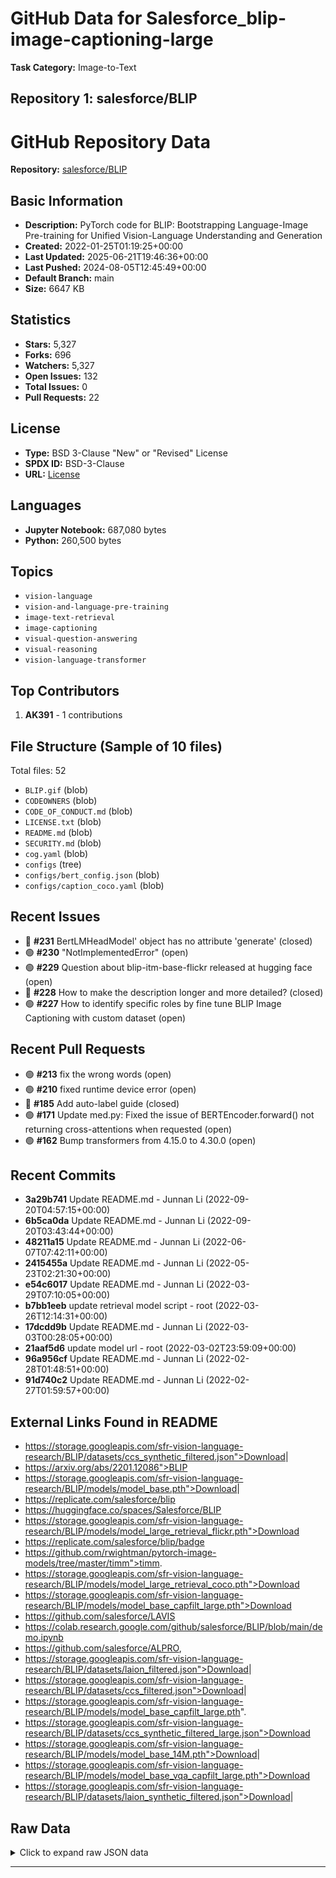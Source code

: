 # GitHub Data for Salesforce_blip-image-captioning-large

**Task Category:** Image-to-Text

## Repository 1: salesforce/BLIP

# GitHub Repository Data

**Repository:** [salesforce/BLIP](https://github.com/salesforce/BLIP)

## Basic Information

- **Description:** PyTorch code for BLIP: Bootstrapping Language-Image Pre-training for Unified Vision-Language Understanding and Generation  
- **Created:** 2022-01-25T01:19:25+00:00
- **Last Updated:** 2025-06-21T19:46:36+00:00
- **Last Pushed:** 2024-08-05T12:45:49+00:00
- **Default Branch:** main
- **Size:** 6647 KB

## Statistics

- **Stars:** 5,327
- **Forks:** 696
- **Watchers:** 5,327
- **Open Issues:** 132
- **Total Issues:** 0
- **Pull Requests:** 22

## License

- **Type:** BSD 3-Clause "New" or "Revised" License
- **SPDX ID:** BSD-3-Clause
- **URL:** [License](https://github.com/salesforce/BLIP/blob/main/LICENSE.txt)

## Languages

- **Jupyter Notebook:** 687,080 bytes
- **Python:** 260,500 bytes

## Topics

- `vision-language`
- `vision-and-language-pre-training`
- `image-text-retrieval`
- `image-captioning`
- `visual-question-answering`
- `visual-reasoning`
- `vision-language-transformer`

## Top Contributors

1. **AK391** - 1 contributions

## File Structure (Sample of 10 files)

Total files: 52

- `BLIP.gif` (blob)
- `CODEOWNERS` (blob)
- `CODE_OF_CONDUCT.md` (blob)
- `LICENSE.txt` (blob)
- `README.md` (blob)
- `SECURITY.md` (blob)
- `cog.yaml` (blob)
- `configs` (tree)
- `configs/bert_config.json` (blob)
- `configs/caption_coco.yaml` (blob)

## Recent Issues

- 🔴 **#231** BertLMHeadModel' object has no attribute 'generate' (closed)
- 🟢 **#230** "NotImplementedError" (open)
- 🟢 **#229** Question about blip-itm-base-flickr released at hugging face (open)
- 🔴 **#228** How to make the description longer and more detailed? (closed)
- 🟢 **#227** How to identify specific roles by fine tune BLIP Image Captioning with custom dataset (open)

## Recent Pull Requests

- 🟢 **#213** fix the wrong words (open)
- 🟢 **#210** fixed runtime device error (open)
- 🔴 **#185** Add auto-label guide (closed)
- 🟢 **#171** Update med.py: Fixed the issue of BERTEncoder.forward() not returning cross-attentions when requested (open)
- 🟢 **#162** Bump transformers from 4.15.0 to 4.30.0 (open)

## Recent Commits

- **3a29b741** Update README.md - Junnan Li (2022-09-20T04:57:15+00:00)
- **6b5ca0da** Update README.md - Junnan Li (2022-09-20T03:43:44+00:00)
- **48211a15** Update README.md - Junnan Li (2022-06-07T07:42:11+00:00)
- **2415455a** Update README.md - Junnan Li (2022-05-23T02:21:30+00:00)
- **e54c6017** Update README.md - Junnan Li (2022-03-29T07:10:05+00:00)
- **b7bb1eeb** update retrieval model script - root (2022-03-26T12:14:31+00:00)
- **17dcdd9b** Update README.md - Junnan Li (2022-03-03T00:28:05+00:00)
- **21aaf5d6** update model url - root (2022-03-02T23:59:09+00:00)
- **96a956cf** Update README.md - Junnan Li (2022-02-28T01:48:51+00:00)
- **91d740c2** Update README.md - Junnan Li (2022-02-27T01:59:57+00:00)

## External Links Found in README

- https://storage.googleapis.com/sfr-vision-language-research/BLIP/datasets/ccs_synthetic_filtered.json">Download</a>|
- https://arxiv.org/abs/2201.12086">BLIP
- https://storage.googleapis.com/sfr-vision-language-research/BLIP/models/model_base.pth">Download</a>|
- https://replicate.com/salesforce/blip
- https://huggingface.co/spaces/Salesforce/BLIP
- https://storage.googleapis.com/sfr-vision-language-research/BLIP/models/model_large_retrieval_flickr.pth">Download</a>
- https://replicate.com/salesforce/blip/badge
- https://github.com/rwightman/pytorch-image-models/tree/master/timm">timm</a>.
- https://storage.googleapis.com/sfr-vision-language-research/BLIP/models/model_large_retrieval_coco.pth">Download</a>
- https://storage.googleapis.com/sfr-vision-language-research/BLIP/models/model_base_capfilt_large.pth">Download</a>
- https://github.com/salesforce/LAVIS
- https://colab.research.google.com/github/salesforce/BLIP/blob/main/demo.ipynb
- https://github.com/salesforce/ALPRO,
- https://storage.googleapis.com/sfr-vision-language-research/BLIP/datasets/laion_filtered.json">Download</a>|
- https://storage.googleapis.com/sfr-vision-language-research/BLIP/datasets/ccs_filtered.json">Download</a>|
- https://storage.googleapis.com/sfr-vision-language-research/BLIP/models/model_base_capfilt_large.pth".
- https://storage.googleapis.com/sfr-vision-language-research/BLIP/datasets/ccs_synthetic_filtered_large.json">Download</a>
- https://storage.googleapis.com/sfr-vision-language-research/BLIP/models/model_base_14M.pth">Download</a>|
- https://storage.googleapis.com/sfr-vision-language-research/BLIP/models/model_base_vqa_capfilt_large.pth">Download</a>
- https://storage.googleapis.com/sfr-vision-language-research/BLIP/datasets/laion_synthetic_filtered.json">Download</a>|

## Raw Data

<details>
<summary>Click to expand raw JSON data</summary>

```json
{
  "id": 451691984,
  "name": "BLIP",
  "full_name": "salesforce/BLIP",
  "description": "PyTorch code for BLIP: Bootstrapping Language-Image Pre-training for Unified Vision-Language Understanding and Generation  ",
  "html_url": "https://github.com/salesforce/BLIP",
  "clone_url": "https://github.com/salesforce/BLIP.git",
  "ssh_url": "git@github.com:salesforce/BLIP.git",
  "homepage": "",
  "topics": [
    "vision-language",
    "vision-and-language-pre-training",
    "image-text-retrieval",
    "image-captioning",
    "visual-question-answering",
    "visual-reasoning",
    "vision-language-transformer"
  ],
  "default_branch": "main",
  "created_at": "2022-01-25T01:19:25+00:00",
  "updated_at": "2025-06-21T19:46:36+00:00",
  "pushed_at": "2024-08-05T12:45:49+00:00",
  "size_kb": 6647,
  "watchers_count": 5327,
  "stargazers_count": 5327,
  "forks_count": 696,
  "open_issues_count": 132,
  "license": {
    "key": "bsd-3-clause",
    "name": "BSD 3-Clause \"New\" or \"Revised\" License",
    "spdx_id": "BSD-3-Clause",
    "url": "https://github.com/salesforce/BLIP/blob/main/LICENSE.txt"
  },
  "languages": {
    "Jupyter Notebook": 687080,
    "Python": 260500
  },
  "top_contributors": [
    {
      "login": "AK391",
      "contributions": 1
    }
  ],
  "file_tree_count": 52,
  "file_tree_sample": [
    {
      "path": "BLIP.gif",
      "type": "blob"
    },
    {
      "path": "CODEOWNERS",
      "type": "blob"
    },
    {
      "path": "CODE_OF_CONDUCT.md",
      "type": "blob"
    },
    {
      "path": "LICENSE.txt",
      "type": "blob"
    },
    {
      "path": "README.md",
      "type": "blob"
    },
    {
      "path": "SECURITY.md",
      "type": "blob"
    },
    {
      "path": "cog.yaml",
      "type": "blob"
    },
    {
      "path": "configs",
      "type": "tree"
    },
    {
      "path": "configs/bert_config.json",
      "type": "blob"
    },
    {
      "path": "configs/caption_coco.yaml",
      "type": "blob"
    }
  ],
  "issues_count": 0,
  "pulls_count": 22,
  "recent_issues": [
    {
      "number": 231,
      "title": "BertLMHeadModel' object has no attribute 'generate'",
      "state": "closed"
    },
    {
      "number": 230,
      "title": "\"NotImplementedError\"",
      "state": "open"
    },
    {
      "number": 229,
      "title": "Question about blip-itm-base-flickr released at hugging face",
      "state": "open"
    },
    {
      "number": 228,
      "title": "How to make the description longer and more detailed?",
      "state": "closed"
    },
    {
      "number": 227,
      "title": "How to identify specific roles by fine tune BLIP Image Captioning with custom dataset",
      "state": "open"
    }
  ],
  "recent_pulls": [
    {
      "number": 213,
      "title": "fix the wrong words",
      "state": "open"
    },
    {
      "number": 210,
      "title": "fixed runtime device error",
      "state": "open"
    },
    {
      "number": 185,
      "title": "Add auto-label guide",
      "state": "closed"
    },
    {
      "number": 171,
      "title": "Update med.py: Fixed the issue of BERTEncoder.forward() not returning cross-attentions when requested",
      "state": "open"
    },
    {
      "number": 162,
      "title": "Bump transformers from 4.15.0 to 4.30.0",
      "state": "open"
    }
  ],
  "recent_commits": [
    {
      "sha": "3a29b7410476bf5f2ba0955827390eb6ea1f4f9d",
      "author": "Junnan Li",
      "date": "2022-09-20T04:57:15+00:00",
      "message": "Update README.md"
    },
    {
      "sha": "6b5ca0da1e2e022ecfe6d3154414f75e28f2dd28",
      "author": "Junnan Li",
      "date": "2022-09-20T03:43:44+00:00",
      "message": "Update README.md"
    },
    {
      "sha": "48211a1594f1321b00f14c9f7a5b4813144b2fb9",
      "author": "Junnan Li",
      "date": "2022-06-07T07:42:11+00:00",
      "message": "Update README.md"
    },
    {
      "sha": "2415455a94ae3229ca0f477ee873ffa8f4f8d987",
      "author": "Junnan Li",
      "date": "2022-05-23T02:21:30+00:00",
      "message": "Update README.md"
    },
    {
      "sha": "e54c601766f72aa9476e4dc9376d8bec71642bd1",
      "author": "Junnan Li",
      "date": "2022-03-29T07:10:05+00:00",
      "message": "Update README.md"
    },
    {
      "sha": "b7bb1eeb6e901044a9eb1016f408ee908b216bc7",
      "author": "root",
      "date": "2022-03-26T12:14:31+00:00",
      "message": "update retrieval model script"
    },
    {
      "sha": "17dcdd9b7ec6ef88f82dc1319b066d4c3d710f77",
      "author": "Junnan Li",
      "date": "2022-03-03T00:28:05+00:00",
      "message": "Update README.md"
    },
    {
      "sha": "21aaf5d67bda30412e7a3060ca79a652491e0575",
      "author": "root",
      "date": "2022-03-02T23:59:09+00:00",
      "message": "update model url"
    },
    {
      "sha": "96a956cfe22ffb438ccdcc762c0804b126214fce",
      "author": "Junnan Li",
      "date": "2022-02-28T01:48:51+00:00",
      "message": "Update README.md"
    },
    {
      "sha": "91d740c20e1d33d91fc02f6a8265f162af1719de",
      "author": "Junnan Li",
      "date": "2022-02-27T01:59:57+00:00",
      "message": "Update README.md"
    },
    {
      "sha": "e69bd1853f7debdd314ded1f83c9c8896e8b5c8f",
      "author": "root",
      "date": "2022-02-27T01:54:08+00:00",
      "message": "Merge branch 'main' of github.com:salesforce/BLIP into main"
    },
    {
      "sha": "fe95e577d9c034fc57d76a4fba58fae641285763",
      "author": "root",
      "date": "2022-02-27T01:53:45+00:00",
      "message": "add video-text retrieval"
    },
    {
      "sha": "7be8be6757a41ded755550af163dac230b7bec4e",
      "author": "Junnan Li",
      "date": "2022-02-22T04:08:00+00:00",
      "message": "Update README.md"
    },
    {
      "sha": "3bb0173abc455204c8f78ab6c1cc5e47a0948bfe",
      "author": "Junnan Li",
      "date": "2022-02-22T04:04:48+00:00",
      "message": "Update README.md"
    },
    {
      "sha": "85f80572694a8579a26669dc655af78646956ba0",
      "author": "root",
      "date": "2022-02-18T03:42:19+00:00",
      "message": "Merge branch 'main' of github.com:salesforce/BLIP into main"
    },
    {
      "sha": "23af1be3ffaa16524428b64c9227ea164aaa50e4",
      "author": "root",
      "date": "2022-02-18T03:41:34+00:00",
      "message": "add bert_config"
    },
    {
      "sha": "073b821aa2a1ea9dfc56c66d7cfc17e25d755608",
      "author": "Junnan Li",
      "date": "2022-02-15T03:20:04+00:00",
      "message": "Update blip_pretrain.py"
    },
    {
      "sha": "ad5eec314c0b82005c361249acc4918d36cb0d90",
      "author": "root",
      "date": "2022-02-11T07:55:17+00:00",
      "message": "update demo"
    },
    {
      "sha": "a3a2577a2084acbdfe1a8afdc6f8b21e12c5663b",
      "author": "Junnan Li",
      "date": "2022-02-08T00:30:51+00:00",
      "message": "Update README.md"
    },
    {
      "sha": "d10be550b2974e17ea72e74edc7948c9e5eab884",
      "author": "Junnan Li",
      "date": "2022-02-08T00:28:02+00:00",
      "message": "Merge pull request #9 from CJWBW/replicate"
    }
  ],
  "readme_text": "## BLIP: Bootstrapping Language-Image Pre-training for Unified Vision-Language Understanding and Generation\n\n## Announcement: BLIP is now officially integrated into [LAVIS](https://github.com/salesforce/LAVIS) - a one-stop library for language-and-vision research and applications!\n\n<img src=\"BLIP.gif\" width=\"700\">\n\nThis is the PyTorch code of the <a href=\"https://arxiv.org/abs/2201.12086\">BLIP paper</a> [[blog](https://blog.salesforceairesearch.com/blip-bootstrapping-language-image-pretraining/)]. The code has been tested on PyTorch 1.10.\nTo install the dependencies, run <pre/>pip install -r requirements.txt</pre> \n\nCatalog:\n- [x] Inference demo\n- [x] Pre-trained and finetuned checkpoints\n- [x] Finetuning code for Image-Text Retrieval, Image Captioning, VQA, and NLVR2\n- [x] Pre-training code\n- [x] Zero-shot video-text retrieval\n- [x] Download of bootstrapped pre-training datasets \n\n\n### Inference demo:\nRun our interactive demo using [Colab notebook](https://colab.research.google.com/github/salesforce/BLIP/blob/main/demo.ipynb) (no GPU needed).\nThe demo includes code for: \n1. Image captioning\n2. Open-ended visual question answering\n3. Multimodal / unimodal feature extraction\n4. Image-text matching\n\nTry out the [Web demo](https://huggingface.co/spaces/Salesforce/BLIP), integrated into [Huggingface Spaces \ud83e\udd17](https://huggingface.co/spaces) using [Gradio](https://github.com/gradio-app/gradio). \n\nReplicate web demo and Docker image is also available at [![Replicate](https://replicate.com/salesforce/blip/badge)](https://replicate.com/salesforce/blip)\n\n### Pre-trained checkpoints:\nNum. pre-train images | BLIP w/ ViT-B | BLIP w/ ViT-B and CapFilt-L | BLIP w/ ViT-L \n--- | :---: | :---: | :---: \n14M | <a href=\"https://storage.googleapis.com/sfr-vision-language-research/BLIP/models/model_base_14M.pth\">Download</a>| - | -\n129M | <a href=\"https://storage.googleapis.com/sfr-vision-language-research/BLIP/models/model_base.pth\">Download</a>| <a href=\"https://storage.googleapis.com/sfr-vision-language-research/BLIP/models/model_base_capfilt_large.pth\">Download</a> | <a href=\"https://storage.googleapis.com/sfr-vision-language-research/BLIP/models/model_large.pth\">Download</a>\n\n### Finetuned checkpoints:\nTask | BLIP w/ ViT-B | BLIP w/ ViT-B and CapFilt-L | BLIP w/ ViT-L \n--- | :---: | :---: | :---:\nImage-Text Retrieval (COCO) | <a href=\"https://storage.googleapis.com/sfr-vision-language-research/BLIP/models/model_base_retrieval_coco.pth\">Download</a>| - | <a href=\"https://storage.googleapis.com/sfr-vision-language-research/BLIP/models/model_large_retrieval_coco.pth\">Download</a>\nImage-Text Retrieval (Flickr30k) | <a href=\"https://storage.googleapis.com/sfr-vision-language-research/BLIP/models/model_base_retrieval_flickr.pth\">Download</a>|  - | <a href=\"https://storage.googleapis.com/sfr-vision-language-research/BLIP/models/model_large_retrieval_flickr.pth\">Download</a>\nImage Captioning (COCO) | - | <a href=\"https://storage.googleapis.com/sfr-vision-language-research/BLIP/models/model_base_caption_capfilt_large.pth\">Download</a>| <a href=\"https://storage.googleapis.com/sfr-vision-language-research/BLIP/models/model_large_caption.pth\">Download</a> | \nVQA | <a href=\"https://storage.googleapis.com/sfr-vision-language-research/BLIP/models/model_vqa.pth\">Download</a>| <a href=\"https://storage.googleapis.com/sfr-vision-language-research/BLIP/models/model_base_vqa_capfilt_large.pth\">Download</a> | - \nNLVR2 | <a href=\"https://storage.googleapis.com/sfr-vision-language-research/BLIP/models/model_base_nlvr.pth\">Download</a>| - | - \n\n\n### Image-Text Retrieval:\n1. Download COCO and Flickr30k datasets from the original websites, and set 'image_root' in configs/retrieval_{dataset}.yaml accordingly.\n2. To evaluate the finetuned BLIP model on COCO, run:\n<pre>python -m torch.distributed.run --nproc_per_node=8 train_retrieval.py \\\n--config ./configs/retrieval_coco.yaml \\\n--output_dir output/retrieval_coco \\\n--evaluate</pre> \n3. To finetune the pre-trained checkpoint using 8 A100 GPUs, first set 'pretrained' in configs/retrieval_coco.yaml as \"https://storage.googleapis.com/sfr-vision-language-research/BLIP/models/model_base.pth\". Then run:\n<pre>python -m torch.distributed.run --nproc_per_node=8 train_retrieval.py \\\n--config ./configs/retrieval_coco.yaml \\\n--output_dir output/retrieval_coco </pre> \n\n### Image-Text Captioning:\n1. Download COCO and NoCaps datasets from the original websites, and set 'image_root' in configs/caption_coco.yaml and configs/nocaps.yaml accordingly.\n2. To evaluate the finetuned BLIP model on COCO, run:\n<pre>python -m torch.distributed.run --nproc_per_node=8 train_caption.py --evaluate</pre> \n3. To evaluate the finetuned BLIP model on NoCaps, generate results with: (evaluation needs to be performed on official server)\n<pre>python -m torch.distributed.run --nproc_per_node=8 eval_nocaps.py </pre> \n4. To finetune the pre-trained checkpoint using 8 A100 GPUs, first set 'pretrained' in configs/caption_coco.yaml as \"https://storage.googleapis.com/sfr-vision-language-research/BLIP/models/model_base_capfilt_large.pth\". Then run:\n<pre>python -m torch.distributed.run --nproc_per_node=8 train_caption.py </pre> \n\n### VQA:\n1. Download VQA v2 dataset and Visual Genome dataset from the original websites, and set 'vqa_root' and 'vg_root' in configs/vqa.yaml.\n2. To evaluate the finetuned BLIP model, generate results with: (evaluation needs to be performed on official server)\n<pre>python -m torch.distributed.run --nproc_per_node=8 train_vqa.py --evaluate</pre> \n3. To finetune the pre-trained checkpoint using 16 A100 GPUs, first set 'pretrained' in configs/vqa.yaml as \"https://storage.googleapis.com/sfr-vision-language-research/BLIP/models/model_base_capfilt_large.pth\". Then run:\n<pre>python -m torch.distributed.run --nproc_per_node=16 train_vqa.py </pre> \n\n### NLVR2:\n1. Download NLVR2 dataset from the original websites, and set 'image_root' in configs/nlvr.yaml.\n2. To evaluate the finetuned BLIP model, run\n<pre>python -m torch.distributed.run --nproc_per_node=8 train_nlvr.py --evaluate</pre> \n3. To finetune the pre-trained checkpoint using 16 A100 GPUs, first set 'pretrained' in configs/nlvr.yaml as \"https://storage.googleapis.com/sfr-vision-language-research/BLIP/models/model_base.pth\". Then run:\n<pre>python -m torch.distributed.run --nproc_per_node=16 train_nlvr.py </pre> \n\n### Finetune with ViT-L:\nIn order to finetune a model with ViT-L, simply change the config file to set 'vit' as large. Batch size and learning rate may also need to be adjusted accordingly (please see the paper's appendix for hyper-parameter details). <a href=\"https://github.com/facebookresearch/fairscale\">Gradient checkpoint</a> can also be activated in the config file to reduce GPU memory usage. \n\n### Pre-train:\n1. Prepare training json files where each json file contains a list. Each item in the list is a dictonary with two key-value pairs: {'image': path_of_image, 'caption': text_of_image}. \n2. In configs/pretrain.yaml, set 'train_file' as the paths for the json files .\n3. Pre-train the model using 8 A100 GPUs:\n<pre>python -m torch.distributed.run --nproc_per_node=8 pretrain.py --config ./configs/Pretrain.yaml --output_dir output/Pretrain </pre> \n\n### Zero-shot video-text retrieval:\n1. Download MSRVTT dataset following the instructions from https://github.com/salesforce/ALPRO, and set 'video_root' accordingly in configs/retrieval_msrvtt.yaml.\n2. Install [decord](https://github.com/dmlc/decord) with <pre>pip install decord</pre> \n3. To perform zero-shot evaluation, run\n<pre>python -m torch.distributed.run --nproc_per_node=8 eval_retrieval_video.py</pre> \n\n### Pre-training datasets download:\nWe provide bootstrapped pre-training datasets as json files. Each json file contains a list. Each item in the list is a dictonary with two key-value pairs: {'url': url_of_image, 'caption': text_of_image}. \n\nImage source | Filtered web caption | Filtered synthetic caption by ViT-B | Filtered synthetic caption by ViT-L\n--- | :---: | :---: | :---:\nCC3M+CC12M+SBU |  <a href=\"https://storage.googleapis.com/sfr-vision-language-research/BLIP/datasets/ccs_filtered.json\">Download</a>|  <a href=\"https://storage.googleapis.com/sfr-vision-language-research/BLIP/datasets/ccs_synthetic_filtered.json\">Download</a>|  <a href=\"https://storage.googleapis.com/sfr-vision-language-research/BLIP/datasets/ccs_synthetic_filtered_large.json\">Download</a>\nLAION115M | <a href=\"https://storage.googleapis.com/sfr-vision-language-research/BLIP/datasets/laion_filtered.json\">Download</a>|  <a href=\"https://storage.googleapis.com/sfr-vision-language-research/BLIP/datasets/laion_synthetic_filtered.json\">Download</a>|  <a href=\"https://storage.googleapis.com/sfr-vision-language-research/BLIP/datasets/laion_synthetic_filtered_large.json\">Download</a>\n\n### Citation\nIf you find this code to be useful for your research, please consider citing.\n<pre>\n@inproceedings{li2022blip,\n      title={BLIP: Bootstrapping Language-Image Pre-training for Unified Vision-Language Understanding and Generation}, \n      author={Junnan Li and Dongxu Li and Caiming Xiong and Steven Hoi},\n      year={2022},\n      booktitle={ICML},\n}</pre>\n\n### Acknowledgement\nThe implementation of BLIP relies on resources from <a href=\"https://github.com/salesforce/ALBEF\">ALBEF</a>, <a href=\"https://github.com/huggingface/transformers\">Huggingface Transformers</a>, and <a href=\"https://github.com/rwightman/pytorch-image-models/tree/master/timm\">timm</a>. We thank the original authors for their open-sourcing.\n",
  "external_links_in_readme": [
    "https://storage.googleapis.com/sfr-vision-language-research/BLIP/datasets/ccs_synthetic_filtered.json\">Download</a>|",
    "https://arxiv.org/abs/2201.12086\">BLIP",
    "https://storage.googleapis.com/sfr-vision-language-research/BLIP/models/model_base.pth\">Download</a>|",
    "https://replicate.com/salesforce/blip",
    "https://huggingface.co/spaces/Salesforce/BLIP",
    "https://storage.googleapis.com/sfr-vision-language-research/BLIP/models/model_large_retrieval_flickr.pth\">Download</a>",
    "https://replicate.com/salesforce/blip/badge",
    "https://github.com/rwightman/pytorch-image-models/tree/master/timm\">timm</a>.",
    "https://storage.googleapis.com/sfr-vision-language-research/BLIP/models/model_large_retrieval_coco.pth\">Download</a>",
    "https://storage.googleapis.com/sfr-vision-language-research/BLIP/models/model_base_capfilt_large.pth\">Download</a>",
    "https://github.com/salesforce/LAVIS",
    "https://colab.research.google.com/github/salesforce/BLIP/blob/main/demo.ipynb",
    "https://github.com/salesforce/ALPRO,",
    "https://storage.googleapis.com/sfr-vision-language-research/BLIP/datasets/laion_filtered.json\">Download</a>|",
    "https://storage.googleapis.com/sfr-vision-language-research/BLIP/datasets/ccs_filtered.json\">Download</a>|",
    "https://storage.googleapis.com/sfr-vision-language-research/BLIP/models/model_base_capfilt_large.pth\".",
    "https://storage.googleapis.com/sfr-vision-language-research/BLIP/datasets/ccs_synthetic_filtered_large.json\">Download</a>",
    "https://storage.googleapis.com/sfr-vision-language-research/BLIP/models/model_base_14M.pth\">Download</a>|",
    "https://storage.googleapis.com/sfr-vision-language-research/BLIP/models/model_base_vqa_capfilt_large.pth\">Download</a>",
    "https://storage.googleapis.com/sfr-vision-language-research/BLIP/datasets/laion_synthetic_filtered.json\">Download</a>|",
    "https://storage.googleapis.com/sfr-vision-language-research/BLIP/models/model_vqa.pth\">Download</a>|",
    "https://storage.googleapis.com/sfr-vision-language-research/BLIP/datasets/laion_synthetic_filtered_large.json\">Download</a>",
    "https://github.com/huggingface/transformers\">Huggingface",
    "https://storage.googleapis.com/sfr-vision-language-research/BLIP/models/model_base_nlvr.pth\">Download</a>|",
    "https://github.com/facebookresearch/fairscale\">Gradient",
    "https://github.com/salesforce/ALBEF\">ALBEF</a>,",
    "https://huggingface.co/spaces",
    "https://storage.googleapis.com/sfr-vision-language-research/BLIP/models/model_base_retrieval_flickr.pth\">Download</a>|",
    "https://blog.salesforceairesearch.com/blip-bootstrapping-language-image-pretraining/",
    "https://storage.googleapis.com/sfr-vision-language-research/BLIP/models/model_base_retrieval_coco.pth\">Download</a>|",
    "https://storage.googleapis.com/sfr-vision-language-research/BLIP/models/model_large.pth\">Download</a>",
    "https://storage.googleapis.com/sfr-vision-language-research/BLIP/models/model_base.pth\".",
    "https://storage.googleapis.com/sfr-vision-language-research/BLIP/models/model_base_caption_capfilt_large.pth\">Download</a>|",
    "https://github.com/gradio-app/gradio",
    "https://github.com/dmlc/decord",
    "https://storage.googleapis.com/sfr-vision-language-research/BLIP/models/model_large_caption.pth\">Download</a>"
  ]
}
```

</details>


---

